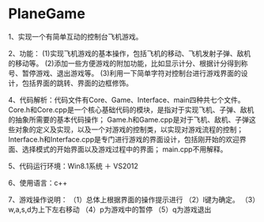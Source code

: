 # PlaneGame
1、实现一个有简单互动的控制台飞机游戏。


2、功能： 
       (1)实现飞机游戏的基本操作，包括飞机的移动、飞机发射子弹、敌机的移动等。
       (2)添加一些方便游戏的附加功能，比如显示计分、根据计分得到称号、暂停游戏、退出游戏等。
       (3)利用一下简单字符对控制台进行游戏界面的设计，包括界面的跳转、界面的边框修饰。
      
4、代码解析：代码文件有Core、Game、Interface、main四种共七个文件。
	Core.h和Core.cpp是一个核心基础代码的模块，是指对于实现飞机、子弹、敌机的抽象所需要的基本代码操作；
      	Game.h和Game.cpp是对于飞机、敌机、子弹这些对象的定义及实现，以及一个对游戏的控制类，以实现对游戏流程的控制；
      	Interface.h和Interface.cpp是专门进行游戏的界面设计，包括刚开始的欢迎界面、选择模式的开始界面以及游戏过程中的界面；
     	main.cpp不用解释。
      
5、代码运行环境：Win8.1系统 ＋ VS2012

6、使用语言：c++

7、游戏操作说明： 
      （1）总体上根据界面的操作提示进行
      （2）l键为确定。
      （3）w,a,s,d为上下左右移动
      （4）p为游戏中的暂停
      （5）q为游戏退出
